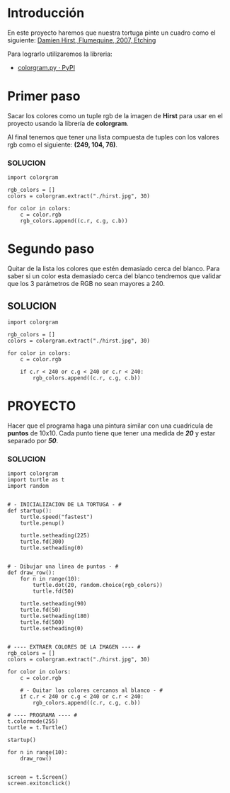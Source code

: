 # Introducción
En este proyecto haremos que nuestra tortuga pinte un cuadro como el siguiente: [Damien Hirst, Flumequine, 2007, Etching](https://www.masterworksfineart.com/artists/damien-hirst/etching/flumenquine-2007/id/W-7567)

Para lograrlo utilizaremos la libreria:
- [colorgram.py · PyPI](https://pypi.org/project/colorgram.py/)

# Primer paso
Sacar los colores como un tuple rgb de la imagen de **Hirst** para usar en el proyecto usando la librería de **colorgram**.

Al final tenemos que tener una lista compuesta de tuples con los valores rgb como el siguiente: **(249, 104, 76)**.

### SOLUCION
```
import colorgram  
  
rgb_colors = []  
colors = colorgram.extract("./hirst.jpg", 30)  
  
for color in colors:  
    c = color.rgb  
    rgb_colors.append((c.r, c.g, c.b))
```

# Segundo paso
Quitar de la lista los colores que estén demasiado cerca del blanco. Para saber si un color esta demasiado cerca del blanco tendremos que validar que los 3 parámetros de RGB no sean mayores a 240.

## SOLUCION
```
import colorgram  
  
rgb_colors = []  
colors = colorgram.extract("./hirst.jpg", 30)  
  
for color in colors:  
    c = color.rgb  
  
    if c.r < 240 or c.g < 240 or c.r < 240:  
        rgb_colors.append((c.r, c.g, c.b))
```


# PROYECTO
Hacer que el programa haga una pintura similar con una cuadricula de **puntos** de 10x10.
Cada punto tiene que tener una medida de ***20*** y estar separado por ***50***.

### SOLUCION
```
import colorgram  
import turtle as t  
import random  
  
  
# - INICIALIZACION DE LA TORTUGA - #  
def startup():  
    turtle.speed("fastest")  
    turtle.penup()  
  
    turtle.setheading(225)  
    turtle.fd(300)  
    turtle.setheading(0)  
  
  
# - Dibujar una linea de puntos - #  
def draw_row():  
    for n in range(10):  
        turtle.dot(20, random.choice(rgb_colors))  
        turtle.fd(50)  
  
    turtle.setheading(90)  
    turtle.fd(50)  
    turtle.setheading(180)  
    turtle.fd(500)  
    turtle.setheading(0)  
  
  
# ---- EXTRAER COLORES DE LA IMAGEN ---- #  
rgb_colors = []  
colors = colorgram.extract("./hirst.jpg", 30)  
  
for color in colors:  
    c = color.rgb  
  
    # - Quitar los colores cercanos al blanco - #  
    if c.r < 240 or c.g < 240 or c.r < 240:  
        rgb_colors.append((c.r, c.g, c.b))  
  
# ---- PROGRAMA ---- #  
t.colormode(255)  
turtle = t.Turtle()  
  
startup()  
   
for n in range(10):  
    draw_row()  

  
screen = t.Screen()  
screen.exitonclick()
```